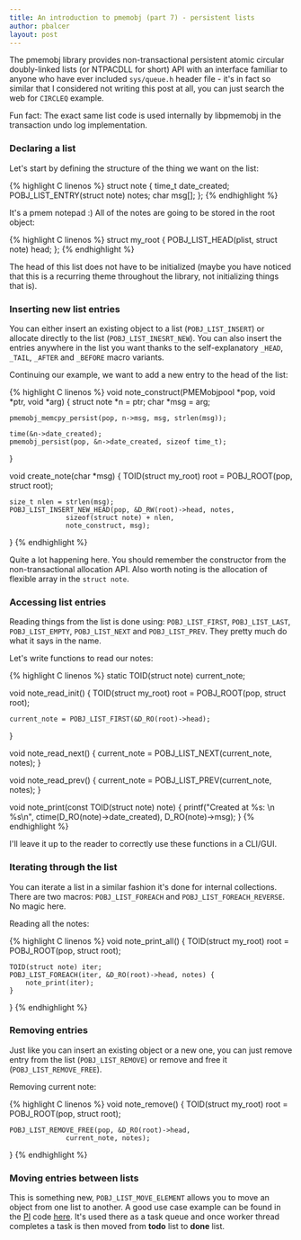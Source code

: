 ```yaml
---
title: An introduction to pmemobj (part 7) - persistent lists
author: pbalcer
layout: post
---
```


The pmemobj library provides non-transactional persistent atomic circular doubly-linked lists (or NTPACDLL for short) API with an interface familiar to anyone who have ever included `sys/queue.h` header file - it's in fact so similar that I considered not writing this post at all, you can just search the web for `CIRCLEQ` example.

Fun fact: The exact same list code is used internally by libpmemobj in the transaction undo log implementation.

### Declaring a list

Let's start by defining the structure of the thing we want on the list:

{% highlight C linenos %}
struct note {
	time_t date_created;
	POBJ_LIST_ENTRY(struct note) notes;
	char msg[];
};
{% endhighlight %}

It's a pmem notepad :) All of the notes are going to be stored in the root object:

{% highlight C linenos %}
struct my_root {
	POBJ_LIST_HEAD(plist, struct note) head;
};
{% endhighlight %}

The head of this list does not have to be initialized (maybe you have noticed that this is a recurring theme throughout the library, not initializing things that is).

### Inserting new list entries

You can either insert an existing object to a list (`POBJ_LIST_INSERT`) or allocate directly to the list (`POBJ_LIST_INESRT_NEW`). You can also insert the entries anywhere in the list you want thanks to the self-explanatory `_HEAD`, `_TAIL`, `_AFTER` and `_BEFORE` macro variants.

Continuing our example, we want to add a new entry to the head of the list:

{% highlight C linenos %}
void note_construct(PMEMobjpool *pop, void *ptr, void *arg) {
	struct note *n = ptr;
	char *msg = arg;

	pmemobj_memcpy_persist(pop, n->msg, msg, strlen(msg));

	time(&n->date_created);
	pmemobj_persist(pop, &n->date_created, sizeof time_t);
}

void create_note(char *msg) {
	TOID(struct my_root) root = POBJ_ROOT(pop, struct root);

	size_t nlen = strlen(msg);
	POBJ_LIST_INSERT_NEW_HEAD(pop, &D_RW(root)->head, notes,
				  sizeof(struct note) + nlen,
				  note_construct, msg);
}
{% endhighlight %}

Quite a lot happening here. You should remember the constructor from the non-transactional allocation API. Also worth noting is the allocation of flexible array in the `struct note`.

### Accessing list entries
Reading things from the list is done using: `POBJ_LIST_FIRST`, `POBJ_LIST_LAST`, `POBJ_LIST_EMPTY`, `POBJ_LIST_NEXT` and `POBJ_LIST_PREV`. They pretty much do what it says in the name.

Let's write functions to read our notes:

{% highlight C linenos %}
static TOID(struct note) current_note;

void note_read_init() {
	TOID(struct my_root) root = POBJ_ROOT(pop, struct root);

	current_note = POBJ_LIST_FIRST(&D_RO(root)->head);
}

void note_read_next() {
	current_note = POBJ_LIST_NEXT(current_note, notes);
}

void note_read_prev() {
	current_note = POBJ_LIST_PREV(current_note, notes);
}

void note_print(const TOID(struct note) note) {
	printf("Created at %s: \n %s\n",
	       ctime(D_RO(note)->date_created),
	       D_RO(note)->msg);
}
{% endhighlight %}

I'll leave it up to the reader to correctly use these functions in a CLI/GUI.

### Iterating through the list

You can iterate a list in a similar fashion it's done for internal collections. There are two macros: `POBJ_LIST_FOREACH` and `POBJ_LIST_FOREACH_REVERSE`. No magic here.

Reading all the notes:

{% highlight C linenos %}
void note_print_all() {
	TOID(struct my_root) root = POBJ_ROOT(pop, struct root);

	TOID(struct note) iter;
	POBJ_LIST_FOREACH(iter, &D_RO(root)->head, notes) {
		note_print(iter);
	}
}
{% endhighlight %}

### Removing entries

Just like you can insert an existing object or a new one, you can just remove entry from the list (`POBJ_LIST_REMOVE`) or remove and free it (`POBJ_LIST_REMOVE_FREE`).

Removing current note:

{% highlight C linenos %}
void note_remove() {
	TOID(struct my_root) root = POBJ_ROOT(pop, struct root);

	POBJ_LIST_REMOVE_FREE(pop, &D_RO(root)->head,
			      current_note, notes);
}
{% endhighlight %}

### Moving entries between lists

This is something new, `POBJ_LIST_MOVE_ELEMENT` allows you to move an object from one list to another. A good use case example can be found in the [PI](https://en.wikipedia.org/wiki/Leibniz_formula_for_%CF%80) code [here](https://github.com/pmem/nvml/tree/master/src/examples/libpmemobj). It's used there as a task queue and once worker thread completes a task is then moved from **todo** list to **done** list.
